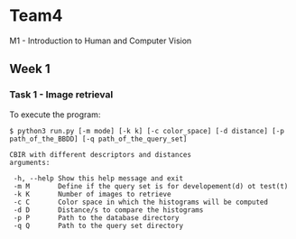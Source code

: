 # Team4

M1 - Introduction to Human and Computer Vision

## Week 1

### Task 1 - Image retrieval

To execute the program:

```
$ python3 run.py [-m mode] [-k k] [-c color_space] [-d distance] [-p path_of_the_BBDD] [-q path_of_the_query_set]
```
```
CBIR with different descriptors and distances
arguments:

 -h, --help Show this help message and exit
 -m M       Define if the query set is for developement(d) ot test(t)
 -k K       Number of images to retrieve
 -c C       Color space in which the histograms will be computed
 -d D       Distance/s to compare the histograms
 -p P       Path to the database directory
 -q Q       Path to the query set directory
```

